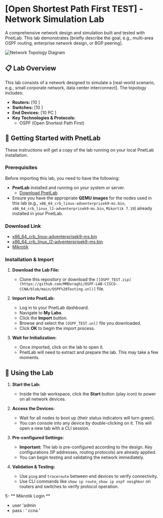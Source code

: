 # [Open Shortest Path First TEST] - Network Simulation Lab

A comprehensive network design and simulation built and tested with PnetLab. This lab demonstrates [briefly describe the goal, e.g., multi-area OSPF routing, enterprise network design, or BGP peering].

![Network Topology Diagram]([images/topology-diagram.png](https://media.licdn.com/dms/image/v2/D4D22AQHTAUvjX3rm9g/feedshare-shrink_2048_1536/B4DZjNmHiOHwAw-/0/1755795980878?e=1758758400&v=beta&t=cItp2UdDMdCUU48EHszrgSRmhn5xDfg0_PMxUlJPSeU)) <!-- Highly recommended! -->

## 📋 Lab Overview

This lab consists of a network designed to simulate a [real-world scenario, e.g., small corporate network, data center interconnect]. The topology includes:

*   **Routers:** [10  ]
*   **Switches:** [10  ]
*   **End Devices:** [10 PC ]
*   **Key Technologies & Protocols:**
    *   OSPF (Open Shortest Path First)
    
## 🚀 Getting Started with PnetLab

These instructions will get a copy of the lab running on your local PnetLab installation.

### Prerequisites

Before importing this lab, you need to have the following:
*   **PnetLab** installed and running on your system or server.
    *   [Download PnetLab](https://www.pnetlab.com/)
*   Ensure you have the appropriate **QEMU images** for the nodes used in this lab (e.g., `x86_64_crb_linux-adventerprisek9-ms.bin`, `x86_64_crb_linux_l2-adventerprisek9-ms.bin`, `Mikortik 7.19`) already installed in your PnetLab.

### Download Link 

   *  [x86_64_crb_linux-adventerprisek9-ms.bin](https://download.netlabplus.com/images/Cisco/IOL/IOS%20XE%2017/)  
   *  [x86_64_crb_linux_l2-adventerprisek9-ms.bin](https://download.netlabplus.com/images/Cisco/IOL/IOS%20XE%2017/) 
   *  [Mikrotik](https://download.mikrotik.com/routeros/7.19.3/chr-7.19.3.img.zip)


### Installation & Import

1.  **Download the Lab File:**
    *   Clone this repository or download the `[[OSPF_TEST.zip](https://github.com/MMDoraghi/OSPF-LAB-CISCO-CCNA/blob/main/OSPF%20Testing.unl)]` file.

2.  **Import into PnetLab:**
    *   Log in to your PnetLab dashboard.
    *   Navigate to **My Labs**.
    *   Click the **Import** button.
    *   Browse and select the `[OSPF_TEST.unl]` file you downloaded.
    *   Click **OK** to begin the import process.

3.  **Wait for Initialization:**
    *   Once imported, click on the lab to open it.
    *   PnetLab will need to extract and prepare the lab. This may take a few moments.

## 🧪 Using the Lab

1.  **Start the Lab:**
    *   Inside the lab workspace, click the **Start** button (play icon) to power on all network devices.

2.  **Access the Devices:**
    *   Wait for all nodes to boot up (their status indicators will turn green).
    *   You can console into any device by double-clicking on it. This will open a new tab with a CLI session.

3.  **Pre-configured Settings:**
    *   **Important:** The lab is pre-configured according to the design. Key configurations (IP addresses, routing protocols) are already applied.
    *   You can begin testing and validating the network immediately.

4.  **Validation & Testing:**
    *   Use `ping` and `traceroute` between end devices to verify connectivity.
    *   Use CLI commands like `show ip route`, `show ip ospf neighbor`  on routers and switches to verify protocol operation.

5- ** Mikrotik Login ** 
   * user 'admin 
   * pass : ' ccna ' 





